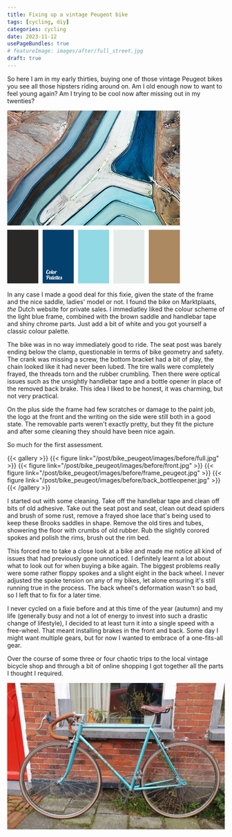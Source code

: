```yaml
---
title: Fixing up a vintage Peugeot bike
tags: [cycling, diy]
categories: cycling
date: 2023-11-12
usePageBundles: true
# featureImage: images/after/full_street.jpg
draft: true
---
```


So here I am in my early thirties, buying one of those vintage Peugeot bikes you see all those hipsters riding around on. Am I old enough now to want to feel young again? Am I trying to be cool now after missing out in my twenties?

![blue, white, brown colour palette with real-life example:right](images/color-palette.png "Photo credit: colorpalettes.net")
<!-- <figure style="width: 250px" class="align-right"> -->
<!--   <img src="images/color-palette.png" alt="blue, white, brown colour palette with real-life example"> -->
<!--   <figcaption>Photo credit: <a href="https://colorpalettes.net/color-palette-2638/"><b>colorpalettes.net</b></a></figcaption> -->
<!-- </figure> -->
In any case I made a good deal for this fixie, given the state of the frame and the nice saddle, ladies' model or not. I found the bike on Marktplaats, <em>the</em> Dutch website for private sales. I immediatley liked the colour scheme of the light blue frame, combined with the brown saddle and handlebar tape and shiny chrome parts. Just add a bit of white and you got yourself a classic colour palette.

The bike was in no way immediately good to ride. The seat post was barely ending below the clamp, questionable in terms of bike geometry and safety. The crank was missing a screw, the bottom bracket had a bit of play, the chain looked like it had never been lubed. The tire walls were completely frayed, the threads torn and the rubber crumbling. Then there were optical issues such as the unsightly handlebar tape and a bottle opener in place of the removed back brake. This idea I liked to be honest, it was charming, but not very practical.

On the plus side the frame had few scratches or damage to the paint job, the logo at the front and the writing on the side were still both in a good state. The removable parts weren't exactly pretty, but they fit the picture and after some cleaning they should have been nice again.

So much for the first assessment.

{{< gallery >}}
{{< figure link="/post/bike_peugeot/images/before/full.jpg" >}}
{{< figure link="/post/bike_peugeot/images/before/front.jpg" >}}
{{< figure link="/post/bike_peugeot/images/before/frame_peugeot.jpg" >}}
{{< figure link="/post/bike_peugeot/images/before/back_bottleopener.jpg" >}}
{{< /gallery >}}
<!-- {% include gallery layout="half" caption="Before: Brooks saddle and handlebar tape, frame in decent state, crank missing a screw and too much play, bottleopener" %} -->

I started out with some cleaning. Take off the handlebar tape and clean off bits of old adhesive. Take out the seat post and seat, clean out dead spiders and brush of some rust, remove a frayed shoe lace that's being used to keep these Brooks saddles in shape. Remove the old tires and tubes, showering the floor with crumbs of old rubber. Rub the slightly corored spokes and polish the rims, brush out the rim bed.

This forced me to take a close look at a bike and made me notice all kind of issues that had previously gone unnoticed. I definitely learnt a lot about what to look out for when buying a bike again. The biggest problems really were some rather floppy spokes and a slight eight in the back wheel. I never adjusted the spoke tension on any of my bikes, let alone ensuring it's still running true in the process. The back wheel's deformation wasn't so bad, so I left that to fix for a later time.

I never cycled on a fixie before and at this time of the year (autumn) and my life (generally busy and not a lot of energy to invest into such a drastic change of lifestyle), I decided to at least turn it into a single speed with a free-wheel. That meant installing brakes in the front and back. Some day I might want multiple gears, but for now I wanted to embrace of a one-fits-all gear.

Over the course of some three or four chaotic trips to the local vintage bicycle shop and through a bit of online shopping I got together all the parts I thought I required.

<!-- {% include gallery caption="Vintage Peugeot after" %} -->
<!-- {{< gallery >}} -->
<!-- {{< figure link="/images/bike_peugeot/after/full_street.jpg" >}} -->
<!-- {{< /gallery >}} -->

![](images/after/full_street.jpg)
